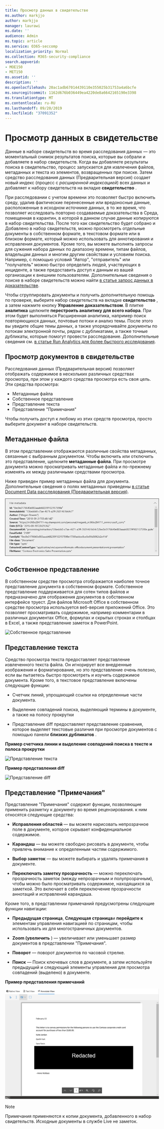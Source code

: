 ```yaml
---
title: Просмотр данных в свидетельстве
ms.author: markjjo
author: markjjo
manager: laurawi
ms.date: ''
audience: Admin
ms.topic: article
ms.service: O365-seccomp
localization_priority: Normal
ms.collection: M365-security-compliance
search.appverid:
- MOE150
- MET150
ms.assetid: ''
description: ''
ms.openlocfilehash: 20ac1adb67014439110e355025b31753a4a6bcfe
ms.sourcegitcommit: 1162d676b036449ea4220de8a6642165190e3398
ms.translationtype: MT
ms.contentlocale: ru-RU
ms.lasthandoff: 09/20/2019
ms.locfileid: "37091352"
---
```

# <a name="review-the-data-in-evidence"></a>Просмотр данных в свидетельстве

Данные в наборе свидетельств во время расследования данных — это моментальный снимок результатов поиска, которые вы собрали и добавляете в набор свидетельств. Когда вы добавляете результаты поиска в свидетельство, процесс запускается для извлечения файлов, метаданных и текста из элементов, возвращенных при поиске. Затем средство расследования данных (Предварительная версия) создает новый индекс (процесс с *расширенной индексацией*) всех данных и добавляет к набору свидетельств на вкладке **свидетельство** . 

При расследовании с учетом времени это позволяет быстро включить среду, удалив фактические перенесенные или вредоносные данные, расположенные в исходном источнике данных, в то же время, что позволяет исследовать повторно создаваемые доказательства в Среда, помещенная в карантин, в которой в данном случае данные копируются в набор свидетельства. После того как свидетельство будет собрано и Добавлено в набор свидетельств, можно просмотреть отдельные документы в собственном формате, в текстовом формате или в близком формате, который можно использовать для аннотирования и исправления документов. Кроме того, вы можете выполнять запросы для сужения набора данных по диапазону времени, типам файлов, владельцам данных и многим другим свойствам и условиям поиска. Например, с помощью условий "Автор", "отправитель" или "получатель" можно быстро определить людей, участвующих в инциденте, а также предоставить доступ к данным из вашей организации к внешним пользователям. Дополнительные сведения о поиске в наборе свидетельств можно найти [в статье запрос данных в доказательстве](evidence-query.md).

Чтобы сгруппировать документы и получить дополнительную помощь по проверке, выберите набор свидетельств на вкладке **свидетельство** , а затем нажмите кнопку **Управление доказательством**. В плитке **аналитика** щелкните **перестроить аналитику для всего набора**. При этом будет выполняться Расширенная аналитика, например поиск повторяющихся данных, почтовые потоки и анализ темы. После этого вы увидите общие темы данных, а также упорядочивайте документы по потокам электронной почты, рядом с дубликатами, а также точные дубликаты, которые помогут провести расследование. Дополнительные сведения см. [в статье Run Analytics для более быстрого исследования](run-analytics-to-investigate-faster.md).

## <a name="view-documents-in-evidence"></a>Просмотр документов в свидетельстве

Расследования данных (Предварительная версия) позволяет отображать содержимое в нескольких различных средствах просмотра, при этом у каждого средства просмотра есть своя цель. Эти средства просмотра:

- Метаданные файла
- Собственное представление
- Представление текста
- Представление "Примечания"

Чтобы получить доступ к любому из этих средств просмотра, просто выберите документ в наборе свидетельств.

## <a name="file-metadata"></a>Метаданные файла

В этом представлении отображаются различные свойства метаданных, связанные с выбранным документом. Чтобы включить или отключить это представление, щелкните **метаданные файла**. При просмотре документа можно просматривать метаданные файла и по-прежнему изменять их между различными средствами просмотра.

Ниже приведен пример метаданных файла для документа. Дополнительные сведения о полях метаданных приведены [в статье Document Data расследования (Предварительная версия)](document-metadata-fields.md).

![Панель метаданных файлов](media/Reviewimage2.png)

## <a name="native-view"></a>Собственное представление

В собственном средстве просмотра отображается наиболее точное представление документа в собственном формате. Собственное представление поддерживается для сотен типов файлов и предназначено для отображения документов в собственном интерфейсе труест. Для файлов Microsoft Office в собственном средстве просмотра используется веб-версия приложений Office. Это позволяет просматривать содержимое, например комментарии в различных документах Office, формулах и скрытых строках и столбцах в Excel, а также представление заметок в PowerPoint.

![Собственное представление
](media/Reviewimage3.png)

## <a name="text-view"></a>Представление текста

Средство просмотра текста предоставляет представление извлеченного текста файла. Он игнорирует все внедренные изображения и форматирование, но это представление очень полезно, если вы пытаетесь быстро просмотреть и изучить содержимое документа. Кроме того, в текстовое представление включены следующие функции:

  - Счетчик линий, упрощающий ссылки на определенные части документа.

  - Выделение совпадений поиска, выделяющий термины в документе, а также на полосу прокрутки

  - Представление diff предоставляет представление сравнения, которое выделяет текстовые различия при просмотре документов с помощью панели **близких дубликатов** .

**Пример счетчика линии и выделение совпадений поиска в тексте и полоса прокрутки**

![Представление текста
](media/Reviewimage4.png)

**Пример представления diff**

![Представление diff
](media/Reviewimage5.png)

## <a name="annotate-view"></a>Представление "Примечания"

Представление "Примечания" содержит функции, позволяющие применить разметку к документу во время рецензирования. к ним относятся следующие средства:

  - **Исправления областей** — вы можете нарисовать непрозрачное поле в документе, которое скрывает конфиденциальное содержимое.

  - **Карандаш** — вы можете свободно рисовать в документе, чтобы привлечь внимание к определенным частям содержимого.

  - **Выбор заметок** — вы можете выбирать и удалять примечания в документе.

  - **Переключать заметку прозрачность** — можно переключать прозрачность заметок (между непрозрачным и полупрозрачным), чтобы можно было просматривать содержимое, находящихся за заметкой. Это включает в себя переключение прозрачности аннотаций и исправлений карандаша.

Кроме того, в представлении примечаний предусмотрены следующие функции навигации:

  - **Предыдущая страница**, **Следующая страница**и **перейдите к** элементам управления навигацией по страницам, чтобы использовать их для многостраничных документов.

  - **Zoom (увеличить** ) — увеличивает или уменьшает размер документов в представлении "Примечания".

  - **Поворот** — поворот документов по часовой стрелке.

  - **Поиск** — Поиск ключевых слов в документе, а затем используйте предыдущий и следующий элементы управления для просмотра совпадений (выделено) в документе.

**Пример представления примечаний**

![Представление "Примечания"](media/Reviewimage1.png)

> [!NOTE]
> Примечания применяются к копии документа, добавленного в набор свидетельств. Исходные документы в службе Live не заметок.

